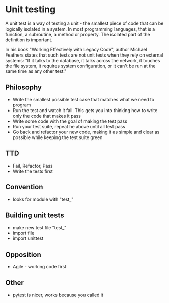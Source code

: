 # Unit testing
A unit test is a way of testing a unit - the smallest piece of code that can be logically isolated in a system. In most programming languages, that is a function, a subroutine, a method or property. The isolated part of the definition is important.  

In his book "Working Effectively with Legacy Code", author Michael Feathers states that such tests are not unit tests when they rely on external systems: “If it talks to the database, it talks across the network, it touches the file system, it requires system configuration, or it can't be run at the same time as any other test."

## Philosophy
- Write the smallest possible test case that matches what we need to program
- Run the test and watch it fail. This gets you into thinking how to write only the code that makes it pass
- Write some code with the goal of making the test pass
- Run your test suite, repeat he above until all test pass
- Go back and refactor your new code, making it as simple and clear as possible while keeping the test suite green

## TTD
- Fail, Refactor, Pass
- Write the tests first

## Convention
- looks for module with "test_"

## Building unit tests
- make new test file "test_"
- import file
- import unittest 

## Opposition
- Agile - working code first

## Other
- pytest is nicer, works because you called it
